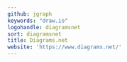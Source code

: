 ```yaml
---
github: jgraph
keywords: "draw.io"
logohandle: diagramsnet
sort: diagramsnet
title: Diagrams.net
website: 'https://www.diagrams.net/'
---
```

